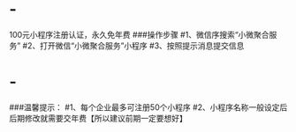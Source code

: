 # -
100元小程序注册认证，永久免年费
###操作步骤
#1、微信序搜索“小微聚合服务”
#2、打开微信“小微聚合服务”小程序
#3、按照提示消息提交信息
# -
###温馨提示：
  #1、每个企业最多可注册50个小程序
  #2、小程序名称一般设定后后期修改就需要交年费【所以建议前期一定要想好】
